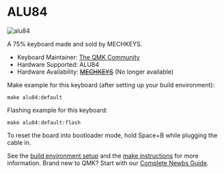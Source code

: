 # ALU84

![alu84](https://i.imgur.com/wBfazDch.jpg)

A 75% keyboard made and sold by MECHKEYS.

* Keyboard Maintainer: [The QMK Community](https://github.com/qmk)
* Hardware Supported: ALU84
* Hardware Availability: [~~MECHKEYS~~](https://mechkeys.ca) (No longer available)

Make example for this keyboard (after setting up your build environment):

    make alu84:default

Flashing example for this keyboard:

    make alu84:default:flash

To reset the board into bootloader mode, hold Space+B while plugging the cable in.

See the [build environment setup](https://docs.qmk.fm/#/getting_started_build_tools) and the [make instructions](https://docs.qmk.fm/#/getting_started_make_guide) for more information. Brand new to QMK? Start with our [Complete Newbs Guide](https://docs.qmk.fm/#/newbs).
